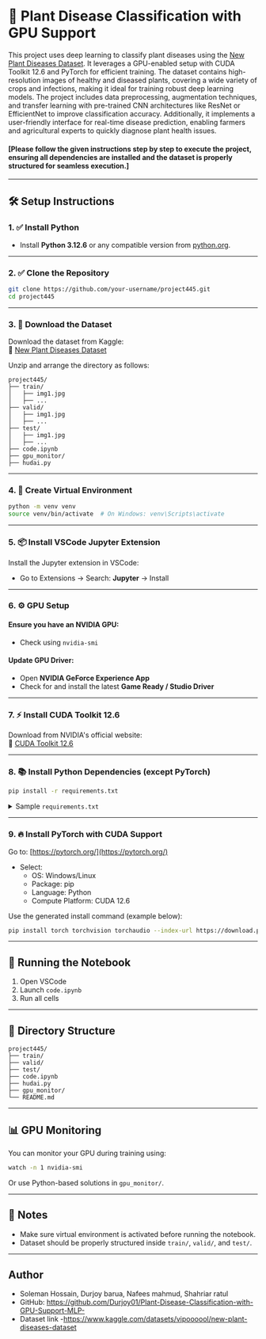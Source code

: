 # 🌿 Plant Disease Classification with GPU Support

This project uses deep learning to classify plant diseases using the [New Plant Diseases Dataset](https://www.kaggle.com/datasets/vipoooool/new-plant-diseases-dataset). It leverages a GPU-enabled setup with CUDA Toolkit 12.6 and PyTorch for efficient training. The dataset contains high-resolution images of healthy and diseased plants, covering a wide variety of crops and infections, making it ideal for training robust deep learning models. The project includes data preprocessing, augmentation techniques, and transfer learning with pre-trained CNN architectures like ResNet or EfficientNet to improve classification accuracy. Additionally, it implements a user-friendly interface for real-time disease prediction, enabling farmers and agricultural experts to quickly diagnose plant health issues. 


#### [Please follow the given instructions step by step to execute the project, ensuring all dependencies are installed and the dataset is properly structured for seamless execution.]



---

## 🛠️ Setup Instructions

### 1. ✅ Install Python

- Install **Python 3.12.6** or any compatible version from [python.org](https://www.python.org/).

---

### 2. ✅ Clone the Repository

```bash
git clone https://github.com/your-username/project445.git
cd project445
```

---

### 3. 📁 Download the Dataset

Download the dataset from Kaggle:  
🔗 [New Plant Diseases Dataset](https://www.kaggle.com/datasets/vipoooool/new-plant-diseases-dataset)

Unzip and arrange the directory as follows:

```
project445/
├── train/
│   ├── img1.jpg
│   ├── ...
├── valid/
│   ├── img1.jpg
│   ├── ...
├── test/
│   ├── img1.jpg
│   ├── ...
├── code.ipynb
├── gpu_monitor/
├── hudai.py
```

---

### 4. 🧪 Create Virtual Environment

```bash
python -m venv venv
source venv/bin/activate  # On Windows: venv\Scripts\activate
```

---

### 5. 📦 Install VSCode Jupyter Extension

Install the Jupyter extension in VSCode:
- Go to Extensions → Search: **Jupyter** → Install

---

### 6. ⚙️ GPU Setup

#### Ensure you have an NVIDIA GPU:
- Check using `nvidia-smi`

#### Update GPU Driver:
- Open **NVIDIA GeForce Experience App**
- Check for and install the latest **Game Ready / Studio Driver**

---

### 7. ⚡ Install CUDA Toolkit 12.6

Download from NVIDIA's official website:  
🔗 [CUDA Toolkit 12.6](https://developer.nvidia.com/cuda-downloads)

---

### 8. 📚 Install Python Dependencies (except PyTorch)

```bash
pip install -r requirements.txt
```

<details>
<summary>Sample <code>requirements.txt</code></summary>

```
numpy
matplotlib
scikit-learn
pandas
opencv-python
jupyter
torchvision
```

</details>

---

### 9. 🔥 Install PyTorch with CUDA Support

Go to: [https://pytorch.org/](https://pytorch.org/)

- Select:
  - OS: Windows/Linux
  - Package: pip
  - Language: Python
  - Compute Platform: CUDA 12.6

Use the generated install command (example below):

```bash
pip install torch torchvision torchaudio --index-url https://download.pytorch.org/whl/cu126
```

---

## 🚀 Running the Notebook

1. Open VSCode
2. Launch `code.ipynb`
3. Run all cells

---

## 📁 Directory Structure

```
project445/
├── train/
├── valid/
├── test/
├── code.ipynb
├── hudai.py
├── gpu_monitor/
└── README.md
```

---

## 📊 GPU Monitoring

You can monitor your GPU during training using:

```bash
watch -n 1 nvidia-smi
```

Or use Python-based solutions in `gpu_monitor/`.

---

## 📌 Notes

- Make sure virtual environment is activated before running the notebook.
- Dataset should be properly structured inside `train/`, `valid/`, and `test/`.

---

## Author

- Soleman Hossain, Durjoy barua, Nafees mahmud, Shahriar ratul
- GitHub: https://github.com/Durjoy01/Plant-Disease-Classification-with-GPU-Support-MLP-
- Dataset link -https://www.kaggle.com/datasets/vipoooool/new-plant-diseases-dataset
